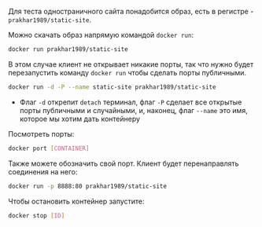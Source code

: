 Для теста одностраничного сайта понадобится образ, есть в регистре - `prakhar1989/static-site`. 

Можно скачать образ напрямую командой `docker run`:
```bash
docker run prakhar1989/static-site
```

В этом случае клиент не открывает никакие порты, так что нужно будет перезапустить команду  `docker run` чтобы сделать порты публичными.

```bash
docker run -d -P --name static-site prakhar1989/static-site
```
- Флаг `-d` открепит `detach` терминал, флаг `-P` сделает все открытые порты публичными и случайными, и, наконец, флаг `--name` это имя, которое мы хотим дать контейнеру

Посмотреть порты:
```bash
docker port [CONTAINER]
```

Также можете обозначить свой порт. Клиент будет перенаправлять соединения на него:
```bash
docker run -p 8888:80 prakhar1989/static-site
```

Чтобы остановить контейнер запустите:
```bash
docker stop [ID]
```
